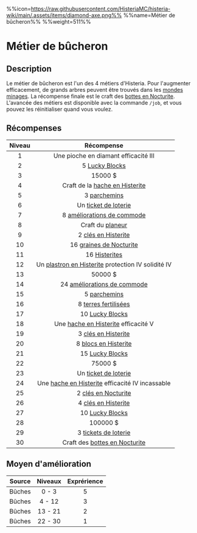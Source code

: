 %%icon=https://raw.githubusercontent.com/HisteriaMC/histeria-wiki/main/.assets/items/diamond-axe.png%%
%%name=Métier de bûcheron%%
%%weight=511%%

# Métier de bûcheron
## Description
Le métier de bûcheron est l'un des 4 métiers d'Histeria. Pour l'augmenter efficacement, de grands arbres peuvent être trouvés dans les [mondes minages](https://histeria.fr/wiki/3-gameplay/minage-servers).
La récompense finale est le craft des [bottes en Nocturite](https://histeria.fr/wiki/2-equipement/nocturite-armor).
L'avancée des métiers est disponible avec la commande `/job`, et vous pouvez les réinitialiser quand vous voulez.

## Récompenses

| Niveau | Récompense |
|:---:|:---:|
| 1 | Une pioche en diamant efficacité III |
| 2 | 5 [Lucky Blocks](https://histeria.fr/wiki/3-1-utilitaire-principal/lucky-block) |
| 3 | 15000 $ |
| 4 | Craft de la [hache en Histerite](https://histeria.fr/wiki/2-equipement/histerite-axe) |
| 5 | 3 [parchemins](https://histeria.fr/wiki/6-enchantements/forge-note) |
| 6 | Un [ticket de loterie](https://histeria.fr/wiki/3-1-utilitaire-principal/lottery-ticket) |
| 7 | 8 [améliorations de commode](https://histeria.fr/wiki/3-3-utilitaire-base/drawer-upgrade) |
| 8 | Craft du [planeur](https://histeria.fr/wiki/3-1-utilitaire-principal/hang-glider) |
| 9 | 2 [clés en Histerite](https://histeria.fr/wiki/3-1-utilitaire-principal/histerite-key) |
| 10 | 16 [graines de Nocturite](https://histeria.fr/wiki/1-ressources/nocturite-seeds) |
| 11 | 16 [Histerites](https://histeria.fr/wiki/1-ressources/histerite) |
| 12 | Un [plastron en Histerite](https://histeria.fr/wiki/2-equipement/histerite-chestplate) protection IV solidité IV |
| 13 | 50000 $ |
| 14 | 24 [améliorations de commode](https://histeria.fr/wiki/3-3-utilitaire-base/drawer-upgrade) |
| 15 | 5 [parchemins](https://histeria.fr/wiki/6-enchantements/forge-note) |
| 16 | 8 [terres fertilisées](https://histeria.fr/wiki/3-3-utilitaire-base/fertilized-dirt) |
| 17 | 10 [Lucky Blocks](https://histeria.fr/wiki/3-1-utilitaire-principal/lucky-block) |
| 18 | Une [hache en Histerite](https://histeria.fr/wiki/é-equipement/histerite-axe) efficacité V |
| 19 | 3 [clés en Histerite](https://histeria.fr/wiki/3-1-utilitaire-principal/histerite-key) |
| 20 | 8 [blocs en Histerite](https://histeria.fr/wiki/1-ressources/histerite-block) |
| 21 | 15 [Lucky Blocks](https://histeria.fr/wiki/3-1-utilitaire-principal/lucky-block) |
| 22 | 75000 $ |
| 23 | Un [ticket de loterie](https://histeria.fr/wiki/3-1-utilitaire-principal/lottery-ticket) |
| 24 | Une [hache en Histerite](https://histeria.fr/wiki/2-equipement/histerite-axe) efficacité IV incassable |
| 25 | 2 [clés en Nocturite](https://histeria.fr/wiki/3-1-utilitaire-principal/nocturite-key) |
| 26 | 4 [clés en Histerite](https://histeria.fr/wiki/3-1-utilitaire-principal/histerite-key) |
| 27 | 10 [Lucky Blocks](https://histeria.fr/wiki/3-1-utilitaire-principal/lucky-block) |
| 28 | 100000 $ |
| 29 | 3 [tickets de loterie](https://histeria.fr/wiki/3-1-utilitaire-principal/lottery-ticket) |
| 30 | Craft des [bottes en Nocturite](https://histeria.fr/wiki/2-equipement/nocturite-boots) |

## Moyen d'amélioration

| Source | Niveaux | Exprérience |
|:---:|:---:|:---:|
| Bûches | 0 - 3 | 5 |
| Bûches | 4 - 12 | 3 |
| Bûches | 13 - 21 | 2 |
| Bûches | 22 - 30 | 1 |
